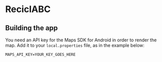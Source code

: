 # ReciclABC

## Building the app
You need an API key for the Maps SDK for Android in order to render the map. Add it to your `local.properties` file, as in the example below:

```properties
MAPS_API_KEY=YOUR_KEY_GOES_HERE
```

